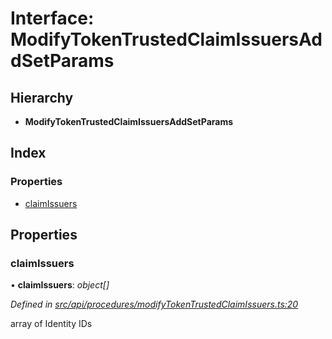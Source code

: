 # Interface: ModifyTokenTrustedClaimIssuersAddSetParams

## Hierarchy

* **ModifyTokenTrustedClaimIssuersAddSetParams**

## Index

### Properties

* [claimIssuers](modifytokentrustedclaimissuersaddsetparams.md#claimissuers)

## Properties

###  claimIssuers

• **claimIssuers**: *object[]*

*Defined in [src/api/procedures/modifyTokenTrustedClaimIssuers.ts:20](https://github.com/PolymathNetwork/polymesh-sdk/blob/7362b318/src/api/procedures/modifyTokenTrustedClaimIssuers.ts#L20)*

array of Identity IDs
